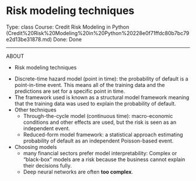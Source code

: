 # Risk modeling techniques

Type: class
Course: Credit Risk Modeling in Python (Credit%20Risk%20Modeling%20in%20Python%20228e0f71ffdc80b7bc79e2d13be31878.md)
Done: Done

---

<aside>

ABOUT

- Risk modeling techniques
</aside>

- Discrete-time hazard model (point in time): the probability of default is a point-in-time event. This means all of the training data and the predictions are set for a specific point in time.
- The framework used is known as a structural model framework meaning that the training data was used to explain the probability of default.
- Other techniques
    - Through-the-cycle model (continuous time): macro-economic conditions and other effects are used, but the risk is seen as an independent event.
    - Reduced-form model framework: a statistical approach estimating probability of default as an independent Poisson-based event.
- Choosing models
    - many financial sectors prefer model interpretability: Complex or “black-box” models are a risk because the business cannot explain their decisions fully.
    - Deep neural networks are often **too complex**.